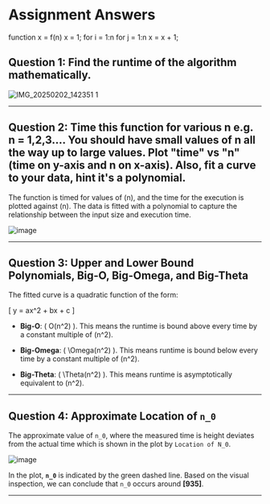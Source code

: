 # Assignment Answers

function x = f(n)
   x = 1;
   for i = 1:n
        for j = 1:n
             x = x + 1;

## Question 1: Find the runtime of the algorithm mathematically.

![IMG_20250202_142351 1](https://github.com/user-attachments/assets/eca16881-05bc-4bf4-b823-868c208b4660)

---

## Question 2: Time this function for various n e.g. n = 1,2,3.... You should have small values of n all the way up to large values. Plot "time" vs "n" (time on y-axis and n on x-axis). Also, fit a curve to your data, hint it's a polynomial. 

The function is timed for values of \(n\), and the time for the execution is plotted against \(n\).
The data is fitted with a polynomial to capture the relationship between the input size and execution time.

![image](https://github.com/user-attachments/assets/07f40d9b-d498-40b3-ab8b-537eb3d6f648)

---

## Question 3: Upper and Lower Bound Polynomials, Big-O, Big-Omega, and Big-Theta

The fitted curve is a quadratic function of the form:

\[
y = ax^2 + bx + c
\]

- **Big-O**: \( O(n^2) \). This means the runtime is bound above every time by a constant multiple of \(n^2\).

- **Big-Omega**: \( \Omega(n^2) \). This means runtime is bound below every time by a constant multiple of \(n^2\).

- **Big-Theta**: \( \Theta(n^2) \). This means runtime is asymptotically equivalent to \(n^2\).

---

## Question 4: Approximate Location of `n_0`

The approximate value of `n_0`, where the measured time is height deviates from the actual time which is shown in the plot by `Location of N_0`.

![image](https://github.com/user-attachments/assets/30ff6195-1b3b-4554-8268-3821579ccb03)

In the plot, **`n_0`** is indicated by the green dashed line. Based on the visual inspection, we can conclude that `n_0` occurs around **[935]**.

---
